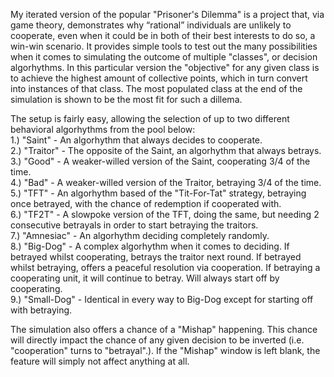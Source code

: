 My iterated version of the popular "Prisoner's Dilemma" is a project that, via game theory, demonstrates why “rational” individuals are unlikely to cooperate, even when it could be in both of their best interests to do so, a win-win scenario. It provides simple tools to test out the many possibilities when it comes to simulating the outcome of multiple "classes", or decision algorhythms. In this particular version the "objective" for any given class is to achieve the highest amount of collective points, which in turn convert into instances of that class. The most populated class at the end of the simulation is shown to be the most fit for such a dillema.   

The setup is fairly easy, allowing the selection of up to two different behavioral algorhythms from the pool below:  
1.) "Saint" - An algorhythm that always decides to cooperate.  
2.) "Traitor" - The opposite of the Saint, an algorhythm that always betrays.  
3.) "Good" - A weaker-willed version of the Saint, cooperating 3/4 of the time.  
4.) "Bad" - A weaker-willed version of the Traitor, betraying 3/4 of the time.  
5.) "TFT" - An algorhythm based of the "Tit-For-Tat" strategy, betraying once betrayed, with the chance of redemption if cooperated with.  
6.) "TF2T" - A slowpoke version of the TFT, doing the same, but needing 2 consecutive betrayals in order to start betraying the traitors.  
7.) "Amnesiac" - An algorhythm deciding completely randomly.  
8.) "Big-Dog" - A complex algorhythm when it comes to deciding. If betrayed whilst cooperating, betrays the traitor next round. If betrayed whilst betraying, offers a peaceful resolution via cooperation. If betraying a cooperating unit, it will continue to betray. Will always start off by cooperating.  
9.) "Small-Dog" - Identical in every way to Big-Dog except for starting off with betraying.  

The simulation also offers a chance of a "Mishap" happening. This chance will directly impact the chance of any given decision to be inverted (i.e. "cooperation" turns to "betrayal".). If the "Mishap" window is left blank, the feature will simply not affect anything at all.  
